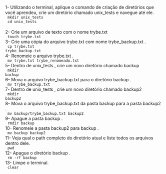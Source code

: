 1- Utilizando o terminal, aplique o comando de criação de diretórios que você aprendeu, crie um diretório chamado unix_tests e navegue até ele.<br>
<code> mkdir unix_tests </code>                              <br>
<code> cd unix_tests    </code>                              <br>
2- Crie um arquivo de texto com o nome trybe.txt             <br>
<code> touch trybe.txt </code>                               <br>
3- Crie uma cópia do arquivo trybe.txt com nome trybe_backup.txt .<br>
<code> cp trybe.txt trybe_backup.txt</code>                  <br>
4- Renomeie o arquivo trybe.txt .                               <br>
<code> mv trybe.txt trybe_renomeado.txt </code>              <br>
5- Dentro de unix_tests , crie um novo diretório chamado backup <br>
<code> mkdir backup </code>                                  <br>
6- Mova o arquivo trybe_backup.txt para o diretório backup .              <br>
<code> mv trybe_backup.txt </code>                                        <br>
7- Dentro de unix_tests , crie um novo diretório chamado backup2          <br>
<code> mkdir backup2</code>                                                                     
8- Mova o arquivo trybe_backup.txt da pasta backup para a pasta backup2 . <br>
<code> mv backup/trybe_backup.txt backup2 </code>                         <br>
9- Apague a pasta backup .                  <br>
<code> rmdir backup  </code>                <br>
10- Renomeie a pasta backup2 para backup .  <br>
<code> mv backup backup2 </code>            <br>
11- Veja qual o path completo do diretório atual e liste todos os arquivos dentro dele.  <br>
<code> pwd </code>                <br>
12- Apague o diretório backup .   <br>
<code> rm -rf backup </code>      <br>
13- Limpe o terminal.             <br>
<code> clear </code>              <br> 
